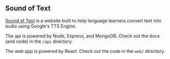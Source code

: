 Sound of Text
---

[Sound of Text](https://soundoftext.com) is a website built to help language
learners convert text into audio using Google's TTS Engine.

The api is powered by Node, Express, and MongoDB. Check out the docs (and code) in
the `/api` directory.

The web app is powered by React. Check out the code in the `web/` directory.
